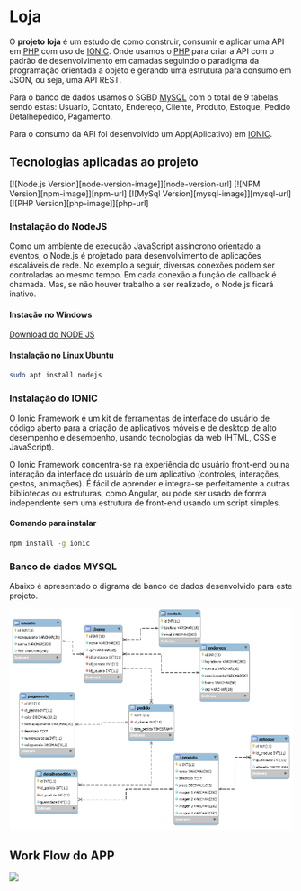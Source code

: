 # Loja

O __projeto__ __loja__ é um estudo de como construir, consumir e aplicar uma API em [PHP](https://www.php.net/) com uso de [IONIC](https://ionicframework.com/). Onde usamos o [PHP](https://www.php.net/) para criar a API com o padrão de desenvolvimento em camadas seguindo o paradigma da programação orientada a objeto e gerando uma estrutura para consumo em JSON, ou seja, uma API REST.

Para o banco de dados usamos o SGBD [MySQL](https://www.mysql.com/) com o total de 9 tabelas, sendo estas: Usuario, Contato, Endereço, Cliente, Produto, Estoque, Pedido Detalhepedido, Pagamento.

Para o consumo da API foi desenvolvido um App(Aplicativo) em [IONIC](https://ionicframework.com/).

## Tecnologias aplicadas ao projeto

[![Node.js Version][node-version-image]][node-version-url]
[![NPM Version][npm-image]][npm-url]
[![MySql Version][mysql-image]][mysql-url]
[![PHP Version][php-image]][php-url]

### Instalação do NodeJS

Como um ambiente de execução JavaScript assíncrono orientado a eventos, o Node.js é projetado para desenvolvimento de aplicações escaláveis de rede. No exemplo a seguir, diversas conexões podem ser controladas ao mesmo tempo. Em cada conexão a função de callback é chamada. Mas, se não houver trabalho a ser realizado, o Node.js ficará inativo.

#### Instação no Windows

[Download do NODE JS](https://nodejs.org/pt-br/download/)

#### Instalação no Linux Ubuntu

```bash
sudo apt install nodejs
```

### Instalação do IONIC

O Ionic Framework é um kit de ferramentas de interface do usuário de código aberto para a criação de aplicativos móveis e de desktop de alto desempenho e desempenho, usando tecnologias da web (HTML, CSS e JavaScript).

O Ionic Framework concentra-se na experiência do usuário front-end ou na interação da interface do usuário de um aplicativo (controles, interações, gestos, animações). É fácil de aprender e integra-se perfeitamente a outras bibliotecas ou estruturas, como Angular, ou pode ser usado de forma independente sem uma estrutura de front-end usando um script simples.

#### Comando para instalar

```bash
npm install -g ionic
```

### Banco de dados MYSQL

Abaixo é apresentado o digrama de  banco de dados desenvolvido para este projeto.

![](db/img/diagramabanco.png)

## Work Flow do APP

![](img/workflow.png)

